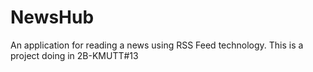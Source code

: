# NewsHub
An application for reading a news using RSS Feed technology.
This is a project doing in 2B-KMUTT#13
